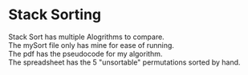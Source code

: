 # Stack Sorting
Stack Sort has multiple Alogrithms to compare.  <br>
The mySort file only has mine for ease of running. <br>
The pdf has the pseudocode for my algorithm. <br>
The spreadsheet has the 5 "unsortable" permutations sorted by hand.

